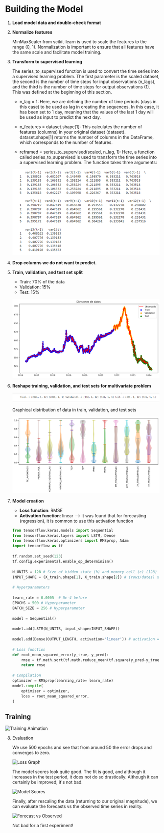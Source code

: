 # Building the Model

1. **Load model data and double-check format**

2. **Normalize features**

   MinMaxScaler from scikit-learn is used to scale the features to the range (0, 1). Normalization is important to ensure that all features have the same scale and facilitate model training.

3. **Transform to supervised learning**

   The series_to_supervised function is used to convert the time series into a supervised learning problem. The first parameter is the scaled dataset, the second is the number of time steps for input observations (n_lags), and the third is the number of time steps for output observations (1). This was defined at the beginning of this section.

   * n_lag = 1: Here, we are defining the number of time periods (days in this case) to be used as lag in creating the sequences. In this case, it has been set to 1 day, meaning that the values of the last 1 day will be used as input to predict the next day.

   * n_features = dataset.shape[1]: This calculates the number of features (columns) in your original dataset (dataset). dataset.shape[1] returns the number of columns in the DataFrame, which corresponds to the number of features.

   * reframed = series_to_supervised(scaled, n_lag, 1): Here, a function called series_to_supervised is used to transform the time series into a supervised learning problem. The function takes three arguments:

   ![Alt text](SERIES_TO_SUPERVISED.png)

4. **Drop columns we do not want to predict.**

5. **Train, validation, and test set split**

   - Train: 70% of the data
   - Validation: 15%
   - Test: 15%

   ![Alt text](EXP1_TRAIN_VAL_TEST.png)

6. **Reshape training, validation, and test sets for multivariate problem**

   ![Alt text](RESHAPE_FEATURES.png)

   Graphical distribution of data in train, validation, and test sets

   ![Alt text](EXP1_TRAIN_VAL_TEST_DIST.png)

7. **Model creation**

   - **Loss function**: RMSE
   - **Activation function**: linear --> It was found that for forecasting (regression), it is common to use this activation function

   ```python
   from tensorflow.keras.models import Sequential
   from tensorflow.keras.layers import LSTM, Dense
   from tensorflow.keras.optimizers import RMSprop, Adam
   import tensorflow as tf

   tf.random.set_seed(123)
   tf.config.experimental.enable_op_determinism()

   N_UNITS = 128 # Size of hidden state (h) and memory cell (c) (128)
   INPUT_SHAPE = (X_train.shape[1], X_train.shape[2]) # (rows/dates) x 12 (features)

   # Hyperparameters

   learn_rate = 0.0005  # 5e-4 before
   EPOCHS = 500 # Hyperparameter
   BATCH_SIZE = 256 # Hyperparameter

   model = Sequential()

   model.add(LSTM(N_UNITS, input_shape=INPUT_SHAPE))

   model.add(Dense(OUTPUT_LENGTH, activation='linear')) # activation = 'linear' because we want to predict (regression)

   # Loss function
   def root_mean_squared_error(y_true, y_pred):
       rmse = tf.math.sqrt(tf.math.reduce_mean(tf.square(y_pred-y_true)))
       return rmse

   # Compilation
   optimizer = RMSprop(learning_rate= learn_rate)
   model.compile(
       optimizer = optimizer,
       loss = root_mean_squared_error,
   )


## Training

![Training Animation](https://mir-s3-cdn-cf.behance.net/project_modules/max_1200/a258b2108677535.5fc364926e4a7.gif)

8. Evaluation

   We use 500 epochs and see that from around 50 the error drops and converges to zero.

   ![Loss Graph](EXP1_LOSS.png)

   The model scores look quite good. The fit is good, and although it increases in the test period, it does not do so drastically. Although it can certainly be improved, it's not bad.

   ![Model Scores](EXP1_SCORES.png)

   Finally, after rescaling the data (returning to our original magnitude), we can evaluate the forecasts vs the observed time series in reality.

   ![Forecast vs Observed](EXP1_FORECASTS.png)

   Not bad for a first experiment!

